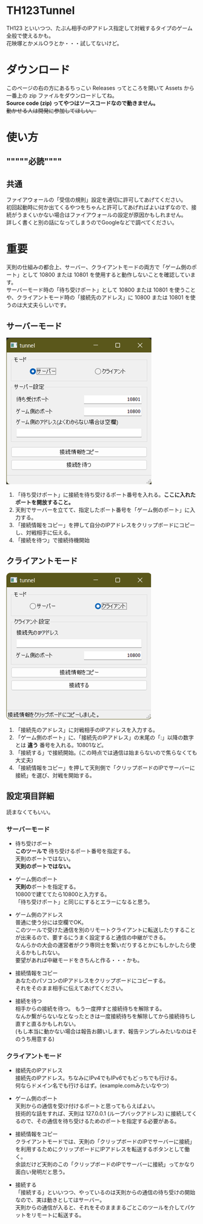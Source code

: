 # TH123Tunnel

TH123 といいつつ、たぶん相手のIPアドレス指定して対戦するタイプのゲーム全般で使えるかも。  
花映塚とかメル○ラとか・・・試してないけど。  

# ダウンロード
このページの右の方にあるちっこい Releases ってところを開いて Assets から一番上の zip ファイルをダウンロードしてね。  
**Source code (zip) ってやつはソースコードなので動きません。**  
~~動かせる人は開発に参加してほしい。~~

# 使い方

## """""必読""""

## 共通
ファイアウォールの「受信の規則」設定を適切に許可してあげてください。  
初回起動時に何か出てくるやつをちゃんと許可してあげればよいはずなので、接続がうまくいかない場合はファイアウォールの設定が原因かもしれません。  
詳しく書くと別の話になってしまうのでGoogleなどで調べてください。

# 重要

天則の仕組みの都合上、サーバー、クライアントモードの両方で「ゲーム側のポート」として 10800 または 10801 を使用すると動作しないことを確認しています。  
サーバーモード時の「待ち受けポート」として 10800 または 10801 を使うことや、クライアントモード時の「接続先のアドレス」に 10800 または 10801 を使うのは大丈夫らしいです。

## サーバーモード

![サーバーモード](./doc/server.png)

1. 「待ち受けポート」に接続を待ち受けるポート番号を入れる。**ここに入れたポートを開放すること。**
2. 天則でサーバーを立てて、指定したポート番号を「ゲーム側のポート」に入力する。
3. 「接続情報をコピー」を押して自分のIPアドレスをクリップボードにコピーし、対戦相手に伝える。
4. 「接続を待つ」で接続待機開始

## クライアントモード

![クライアントモード](./doc/client.png)

1. 「接続先のアドレス」に対戦相手のIPアドレスを入力する。
2. 「ゲーム側のポート」に、「接続先のIPアドレス」の末尾の「:」以降の数字とは **違う** 番号を入れる。10801など。
3. 「接続する」で接続開始。(この時点では通信は始まらないので焦らなくても大丈夫)
4. 「接続情報をコピー」を押して天則側で「クリップボードのIPでサーバーに接続」を選び、対戦を開始する。

## 設定項目詳細

読まなくてもいい。

### サーバーモード
- 待ち受けポート  
**このツールで** 待ち受けるポート番号を指定する。  
天則のポートではない。  
**天則のポートではない。**

- ゲーム側のポート  
**天則の**ポートを指定する。  
10800で建ててたら10800と入力する。  
「待ち受けポート」と同じにするとエラーになると思う。

- ゲーム側のアドレス  
普通に使う分には空欄でOK。  
このツールで受けた通信を別のリモートクライアントに転送したりすることが出来るので、要するにうまく設定すると通信の中継ができる。  
なんらかの大会の運営者がクラ専同士を繋いだりするとかにもしかしたら使えるかもしれない。  
要望があれば中継モードをきちんと作る・・・かも。

- 接続情報をコピー  
あなたのパソコンのIPアドレスをクリップボードにコピーする。  
それをそのまま相手に伝えてあげてください。

- 接続を待つ  
相手からの接続を待つ。
もう一度押すと接続待ちを解除する。  
なんか繋がらないなとなったときは一度接続待ちを解除してから接続待ちし直すと直るかもしれない。  
(もし本当に動かない場合は報告お願いします、報告テンプレみたいなのはそのうち用意する)

### クライアントモード

- 接続先のIPアドレス  
接続先のIPアドレス。ちなみにIPv4でもIPv6でもどっちでも行ける。  
何ならドメイン名でも行けるはず。(example.comみたいなやつ)  

- ゲーム側のポート  
天則からの通信を受け付けるポートと思ってもらえばよい。  
技術的な話をすれば、天則は 127.0.0.1 (ループバックアドレス) に接続してくるので、その通信を待ち受けるためのポートを指定する必要がある。

- 接続情報をコピー  
クライアントモードでは、天則の「クリップボードのIPでサーバーに接続」を利用するためにクリップボードにIPアドレスを転送するボタンとして働く。  
余談だけど天則のこの「クリップボードのIPでサーバーに接続」ってかなり面白い発明だと思う。

- 接続する  
「接続する」といいつつ、やっているのは天則からの通信の待ち受けの開始なので、実は動きとしてはサーバー。  
天則からの通信が入ると、それをそのまままるごとこのツールを介してパケットをリモートに転送する。  


